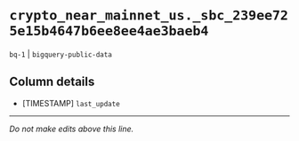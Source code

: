 # `crypto_near_mainnet_us._sbc_239ee725e15b4647b6ee8ee4ae3baeb4`
`bq-1` | `bigquery-public-data`

## Column details
* [TIMESTAMP] `last_update`

-------------------------------------------------------------------------------
*Do not make edits above this line.*
